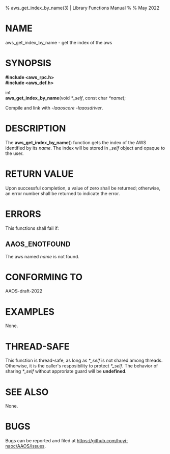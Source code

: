 % aws\_get\_index\_by\_name(3) | Library Functions Manual
%
% May 2022

NAME
====

aws\_get\_index\_by\_name - get the index of the aws

SYNOPSIS
========

**#include <aws_rpc.h>**  
**#include <aws_def.h>**

int  
**aws_get_index_by_name**(void *\*\_self*, const char *\*name*);

Compile and link with *-laaoscore* *-laaosdriver*.

DESCRIPTION
===========
The **aws_get_index_by_name**() function gets the index of the AWS identified by its *name*. The index will be stored in *\_self* object and opaque to the user.

RETURN VALUE
============

Upon successful completion, a value of zero shall be returned; otherwise, an error number shall be returned to indicate the error.

ERRORS
======

This functions shall fail if:

AAOS\_ENOTFOUND
-------------

The aws named *name* is not found.

CONFORMING TO
=============

AAOS-draft-2022

EXAMPLES
========

None.

THREAD-SAFE
===========

This function is thread-safe, as long as *\*\_self* is not shared among threads. Otherwise, it is the caller's resposibility to protect *\*\_self*. The behavior of sharing *\*\_self* without approriate guard will be **undefined**.

SEE ALSO
========

None.

BUGS
====

Bugs can be reported and filed at https://github.com/huyi-naoc/AAOS/issues.

